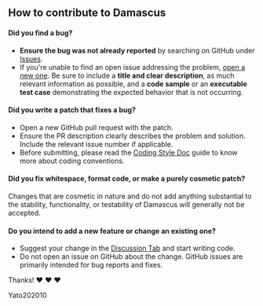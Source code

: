 ## How to contribute to Damascus

#### **Did you find a bug?**
  
* **Ensure the bug was not already reported** by searching on GitHub under [Issues](https://github.com/Yato202010/Damascus/issues).
* If you're unable to find an open issue addressing the problem, [open a new one](https://github.com/Yato202010/Damascus/issues/new). Be sure to include a **title and clear description**, as much relevant information as possible, and a **code sample** or an **executable test case** demonstrating the expected behavior that is not occurring.

#### Did you write a patch that fixes a bug?                                                                     

* Open a new GitHub pull request with the patch.
* Ensure the PR description clearly describes the problem and solution. Include the relevant issue number if applicable.
* Before submitting, please read the [Coding Style Doc](https://github.com/Yato202010/Damascus/tree/main/docs/CODE.md) guide to know more about coding conventions.

#### **Did you fix whitespace, format code, or make a purely cosmetic patch?**

Changes that are cosmetic in nature and do not add anything substantial to the stability, functionality, or testability of Damascus will generally not be accepted.

#### **Do you intend to add a new feature or change an existing one?**

* Suggest your change in the [Discussion Tab](https://github.com/Yato202010/Damascus/discussions/new?category=ideas) and start writing code.
* Do not open an issue on GitHub about the change. GitHub issues are primarily intended for bug reports and fixes.

Thanks! :heart: :heart: :heart:

Yato202010

